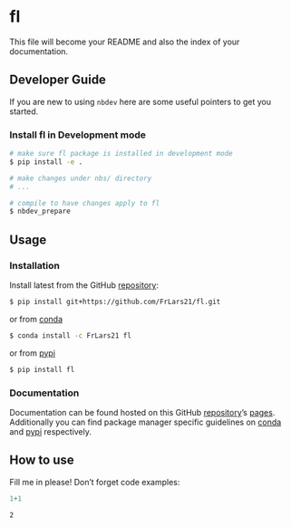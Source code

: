 # fl


<!-- WARNING: THIS FILE WAS AUTOGENERATED! DO NOT EDIT! -->

This file will become your README and also the index of your
documentation.

## Developer Guide

If you are new to using `nbdev` here are some useful pointers to get you
started.

### Install fl in Development mode

``` sh
# make sure fl package is installed in development mode
$ pip install -e .

# make changes under nbs/ directory
# ...

# compile to have changes apply to fl
$ nbdev_prepare
```

## Usage

### Installation

Install latest from the GitHub
[repository](https://github.com/FrLars21/fl):

``` sh
$ pip install git+https://github.com/FrLars21/fl.git
```

or from [conda](https://anaconda.org/FrLars21/fl)

``` sh
$ conda install -c FrLars21 fl
```

or from [pypi](https://pypi.org/project/fl/)

``` sh
$ pip install fl
```

### Documentation

Documentation can be found hosted on this GitHub
[repository](https://github.com/FrLars21/fl)’s
[pages](https://FrLars21.github.io/fl/). Additionally you can find
package manager specific guidelines on
[conda](https://anaconda.org/FrLars21/fl) and
[pypi](https://pypi.org/project/fl/) respectively.

## How to use

Fill me in please! Don’t forget code examples:

``` python
1+1
```

    2
